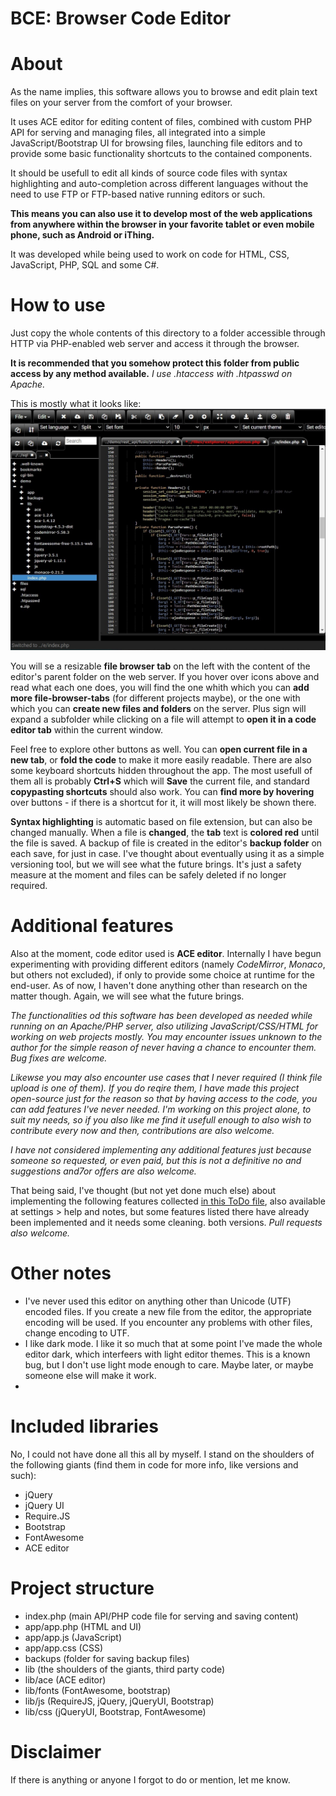 # BCE: Browser Code Editor

# About
As the name implies, this software allows you to browse and edit plain text files on your server from the comfort of your browser.

It uses ACE editor for editing content of files, combined with custom PHP API for serving and managing files, all integrated into a simple JavaScript/Bootstrap UI for browsing files, launching file editors and to provide some basic functionality shortcuts to the contained components.

It should be usefull to edit all kinds of source code files with syntax highlighting and auto-completion across different languages without the need to use FTP or FTP-based native running editors or such.

**This means you can also use it to develop most of the web applications from anywhere within the browser in your favorite tablet or even mobile phone, such as Android or iThing.**

It was developed while being used to work on code for HTML, CSS, JavaScript, PHP, SQL and some C#.

# How to use
Just copy the whole contents of this directory to a folder accessible through HTTP via PHP-enabled web server and access it through the browser. 

**It is recommended that you somehow protect this folder from public access by any method available.** 
_I use .htaccess with .htpasswd on Apache._

This is mostly what it looks like:  
![Screenshot: main screen with two file browser tabs and three file tabs open, one changed but not saved](/.github/screenshot.jpg)

You will se a resizable **file browser tab** on the left with the content of the editor's parent folder on the web server. If you hover over icons above and read what each one does, you will find the one whith which you can **add more file-browser-tabs** (for different projects maybe), or the one with which you can **create new files and folders** on the server. Plus sign will expand a subfolder while clicking on a file will attempt to **open it in a code editor tab** within the current window. 

Feel free to explore other buttons as well. You can **open current file in a new tab**, or **fold the code** to make it more easily readable. There are also some keyboard shortcuts hidden throughout the app. The most usefull of them all is probably **Ctrl+S** which will **Save** the current file, and standard **copypasting shortcuts** should also work. You can **find more by hovering** over buttons - if there is a shortcut for it, it will most likely be shown there.

**Syntax highlighting** is automatic based on file extension, but can also be changed manually. When a file is **changed**, the **tab** text is **colored red** until the file is saved. A backup of file is created in the editor's **backup folder** on each save, for just in case. I've thought about eventually using it as a simple versioning tool, but we will see what the future brings. It's just a safety measure at the moment and files can be safely deleted if no longer required.

# Additional features
Also at the moment, code editor used is **ACE editor**. Internally I have begun experimenting with providing different editors (namely _CodeMirror_, _Monaco_, but others not excluded), if only to provide some choice at runtime for the end-user. As of now, I haven't done anything other than research on the matter though. Again, we will see what the future brings.

_The functionalities od this software has been developed as needed while running on an Apache/PHP server, also utilizing JavaScript/CSS/HTML for working on web projects mostly. You may encounter issues unknown to the author for the simple reason of never having a chance to encounter them. Bug fixes are welcome._

_Likewse you may also encounter use cases that I never required (I think file upload is one of them). If you do reqire them, I have made this project open-source just for the reason so that by having access to the code, you can add features I've never needed. I'm working on this project alone, to suit my needs, so if you also like me find it usefull enough to also wish to contribute every now and then, contributions are also welcome._

_I have not considered implementing any additional features just because someone so requested, or even paid, but this is not a definitive no and suggestions and7or offers are also welcome._

That being said, I've thought (but not yet done much else) about implementing the following features collected [in this ToDo file](https://github.com/ABi-lab/BCE/blob/main/.github/ToDo.md), also available at settings > help and notes, but some features listed there have already been implemented and it needs some cleaning. both versions. _Pull requests also welcome._

# Other notes
- I've never used this editor on anything other than Unicode (UTF) encoded files. If you create a new file from the editor, the appropriate encoding will be used. If you encounter any problems with other files, change encoding to UTF.
- I like dark mode. I like it so much that at some point I've made the whole editor dark, which interfeers with light editor themes. This is a known bug, but I don't use light mode enough to care. Maybe later, or maybe someone else will make it work.
-

# Included libraries
No, I could not have done all this all by myself. I stand on the shoulders of the following giants (find them in code for more info, like versions and such):
- jQuery
- jQuery UI
- Require.JS
- Bootstrap
- FontAwesome
- ACE editor

# Project structure
- index.php (main API/PHP code file for serving and saving content)
- app/app.php (HTML and UI)
- app/app.js (JavaScript)
- app/app.css (CSS)
- backups (folder for saving backup files)
- lib (the shoulders of the giants, third party code)
- lib/ace (ACE editor)
- lib/fonts (FontAwesome, bootstrap)
- lib/js (RequireJS, jQuery, jQueryUI, Bootstrap)
- lib/css (jQueryUI, Bootstrap, FontAwesome)

# Disclaimer
If there is anything or anyone I forgot to do or mention, let me know.